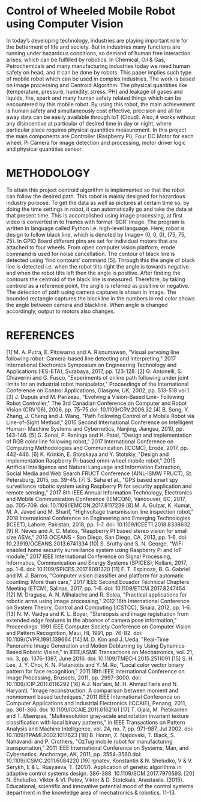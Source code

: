 # Control of Wheeled Mobile Robot using Computer Vision
In today’s developing technology,
industries are playing important role for the
betterment of life and society. But in industries
many functions are running under hazardous
conditions, so demand of human free interaction
arises, which can be fulfilled by robotics. In
Chemical, Oil & Gas, Petrochemicals and many
manufacturing industries today we need human
safety on head, and it can be done by robots. This
paper implies such type of mobile robot which can
be used in complex industries. The work is based on
Image processing and Centroid Algorithm. The
physical quantities like (temperature, pressure,
humidity, stress, PH) and leakage of gases and
liquids, fire, spark and many human safety related
things which can be encountered by this mobile
robot. By using this robot, the main achievement is
human safety and simultaneously cost effective,
precision and all far away data can be easily
available through IoT (Cloud). Also, it works
without any disincentive at particular of desired
time in day or night, where particular place requires
physical quantities measurement. In this project the
main components are Controller (Raspberry Pi),
Four DC Motor for each wheel, Pi Camera for
image detection and processing, motor driver logic
and physical quantities sensor.

# METHODOLOGY
To attain this project centroid algorithm is
implemented so that the robot can follow the desired
path. This robot is mainly designed for hazardous
industry purpose. To get the data as well as pictures
at certain time so, by doing the time settings in
robot, it can automatically go and take the data at
that present time. This is accomplished using image
processing, at first video is converted in to frames
with format ‘BGR’ Image. The program is written
in language called Python i.e. high-level language.
Here, robot is design to follow black line, which is
denoted by Image= (0, 0, 0), (75, 75, 75). In GPIO
Board different pins are set for individual motors
that are attached to four wheels. From open
computer vision platform, erode command is used
for noise cancellation. The contour of black line is
detected using ‘find contours’ command [5].
Through this the angle of black line is detected i.e.
when the robot tilts right the angle is towards
negative and when the robot tilts left then the angle
is positive. After finding the contours the centroid
of the black line is measured. Therefore, by taking
centroid as a reference point, the angle is referred as
positive or negative.
The detection of path using camera captures is
shown in image. The bounded rectangle captures
the blackline in the numbers in red color shows the
angle between camera and blackline. When angle is
changed accordingly, output to motors also
changes.


# REFERENCES
[1] M. A. Putra, E. Pitowarno and A. Risnumawan, "Visual
servoing line following robot: Camera-based line detecting
and interpreting," 2017 International Electronics Symposium
on Engineering Technology and Applications (IES-ETA),
Surabaya, 2017, pp. 123-128.
[2] G. Antonelli, S. Chiaverini and G. Fusco, "Experiments of online
path following under joint limits for an industrial robot
manipulator," Proceedings of the International Conference on
Control Applications, Glasgow, UK, 2002, pp. 513-518 vol.1.
[3] J. Dupuis and M. Parizeau, "Evolving a Vision-Based Line-
Following Robot Controller," The 3rd Canadian Conference
on Computer and Robot Vision (CRV'06), 2006, pp. 75-75.doi:
10.1109/CRV.2006.32
[4] B. Song, Y. Zhang, J. Cheng and J. Wang, "Path Following
Control of a Mobile Robot via Line-of-Sight Method," 2010
Second International Conference on Intelligent Human-
Machine Systems and Cybernetics, Nanjing, Jiangsu, 2010, pp.
143-146.
[5] G. Sonal, P. Raninga and H. Patel, "Design and
implementation of RGB color line following robot," 2017
International Conference on Computing Methodologies and
Communication (ICCMC), Erode, 2017, pp. 442-446.
[6] K. Krinkin, E. Stotskaya and Y. Stotskiy, "Design and
implementation Raspberry Pi-based omni-wheel mobile
robot," 2015 Artificial Intelligence and Natural Language and
Information Extraction, Social Media and Web Search
FRUCT Conference (AINL-ISMW FRUCT), St. Petersburg,
2015, pp. 39-45.
[7] S. Saha et al., "GPS based smart spy surveillance robotic
system using Raspberry Pi for security application and remote
sensing," 2017 8th IEEE Annual Information Technology,
Electronics and Mobile Communication Conference
(IEMCON), Vancouver, BC, 2017, pp. 705-709.
doi: 10.1109/IEMCON.2017.8117239
[8] M. A. Gulzar, K. Kumar, M. A. Javed and M. Sharif, "Highvoltage
transmission line inspection robot," 2018
International Conference on Engineering and Emerging
Technologies (ICEET), Lahore, Pakistan, 2018, pp. 1-7.
doi: 10.1109/ICEET1.2018.8338632
[9] R. Neves and A. C. Matos, "Raspberry PI based stereo vision
for small size ASVs," 2013 OCEANS - San Diego, San Diego,
CA, 2013, pp. 1-6.
doi: 10.23919/OCEANS.2013.6741334
[10] S. Sruthy and S. N. George, "WiFi enabled home security
surveillance system using Raspberry Pi and IoT
module," 2017 IEEE International Conference on Signal
Processing, Informatics, Communication and Energy Systems
(SPICES), Kollam, 2017, pp. 1-6.
doi: 10.1109/SPICES.2017.8091320
[11] F. T. Espinoza, B. G. Gabriel and M. J. Barros, "Computer
vision classifier and platform for automatic counting: More
than cars," 2017 IEEE Second Ecuador Technical Chapters
Meeting (ETCM), Salinas, 2017, pp. 1-6.
doi: 10.1109/ETCM.2017.8247454
[12] M. Dragusu, A. N. Mihalache and R. Solea, "Practical
applications for robotic arms using image processing," 2012
16th International Conference on System Theory, Control and
Computing (ICSTCC), Sinaia, 2012, pp. 1-6.
[13] N. M. Vaidya and K. L. Boyer, "Stereopsis and image
registration from extended edge features in the absence of
camera pose information," Proceedings. 1991 IEEE Computer
Society Conference on Computer Vision and Pattern
Recognition, Maui, HI, 1991, pp. 76-82.
doi: 10.1109/CVPR.1991.139664
[14] M. D. Kim and J. Ueda, "Real-Time Panoramic Image
Generation and Motion Deblurring by Using Dynamics-Based
Robotic Vision," in IEEE/ASME Transactions on
Mechatronics, vol. 21, no. 3, pp. 1376-1387, June 2016.
doi: 10.1109/TMECH.2015.2511091
[15] S. H. Lee, J. Y. Choi, K. N. Plataniotis and Y. M. Ro, "Local
color vector binary pattern for face recognition," 2011 18th
IEEE International Conference on Image Processing, Brussels,
2011, pp. 2997-3000.
doi: 10.1109/ICIP.2011.6116292
[16] A.J. Nor'aini, M. H. Ahmad Faris and N. Haryanti, "Image
reconstruction: A comparison between moment and nonmoment
based techniques," 2011 IEEE International
Conference on Computer Applications and Industrial
Electronics (ICCAIE), Penang, 2011, pp. 361-366.
doi: 10.1109/ICCAIE.2011.6162161
[17] T. Ojala, M. Pietikainen and T. Maenpaa, "Multiresolution
gray-scale and rotation invariant texture classification with
local binary patterns," in IEEE Transactions on Pattern
Analysis and Machine Intelligence, vol. 24, no. 7, pp. 971-987,
Jul 2002.
doi: 10.1109/TPAMI.2002.1017623
[18] B. Horan, Z. Najdovski, T. Black, S. Nahavandi and P.
Crothers, "OzTug mobile robot for manufacturing
transportation," 2011 IEEE International Conference on
Systems, Man, and Cybernetics, Anchorage, AK, 2011, pp.
3554-3560.doi: 10.1109/ICSMC.2011.6084220
[19] Ignatev, Konstantin & N. Sheludko, V & V. Serykh, E & L.
Rusyaeva, T. (2017). Application of genetic algorithms in
adaptive control systems design. 386-388.
10.1109/SCM.2017.7970593.
[20] N. Sheludko, Viktor & Vl. Putov, Viktor & D. Stotckaia,
Anastasiia. (2015). Educational, scientific and innovative
potential mood of the control systems department in the
knowledge area of mechatronics & robotics. 11-13.
